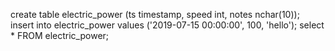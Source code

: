 create table electric_power (ts timestamp, speed int, notes nchar(10));
insert into electric_power values ('2019-07-15 00:00:00', 100, 'hello');
select * FROM electric_power;
